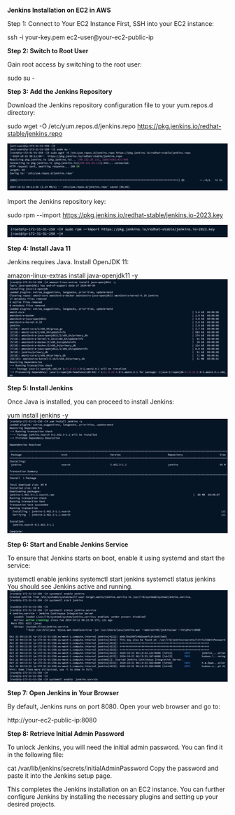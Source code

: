**Jenkins Installation on EC2 in AWS**

Step 1: Connect to Your EC2 Instance
First, SSH into your EC2 instance:


ssh -i your-key.pem ec2-user@your-ec2-public-ip

**Step 2: Switch to Root User**

Gain root access by switching to the root user:

sudo su -

**Step 3: Add the Jenkins Repository**

Download the Jenkins repository configuration file to your yum.repos.d directory:

sudo wget -O /etc/yum.repos.d/jenkins.repo https://pkg.jenkins.io/redhat-stable/jenkins.repo

![alt text](./images/image-1.png)

Import the Jenkins repository key:

sudo rpm --import https://pkg.jenkins.io/redhat-stable/jenkins.io-2023.key

![alt text](./images/image-2.png)

**Step 4: Install Java 11**

Jenkins requires Java. Install OpenJDK 11:

amazon-linux-extras install java-openjdk11 -y
![alt text](./images/image-3.png)

**Step 5: Install Jenkins**

Once Java is installed, you can proceed to install Jenkins:

yum install jenkins -y
![alt text](./images/image-4.png)

**Step 6: Start and Enable Jenkins Service**

To ensure that Jenkins starts on boot, enable it using systemd and start the service:


systemctl enable jenkins
systemctl start jenkins
systemctl status jenkins
You should see Jenkins active and running.
![alt text](./images/image-5.png)

**Step 7: Open Jenkins in Your Browser**

By default, Jenkins runs on port 8080. Open your web browser and go to:

http://your-ec2-public-ip:8080

**Step 8: Retrieve Initial Admin Password**

To unlock Jenkins, you will need the initial admin password. You can find it in the following file:

cat /var/lib/jenkins/secrets/initialAdminPassword
Copy the password and paste it into the Jenkins setup page.

This completes the Jenkins installation on an EC2 instance. You can further configure Jenkins by installing the necessary plugins and setting up your desired projects.